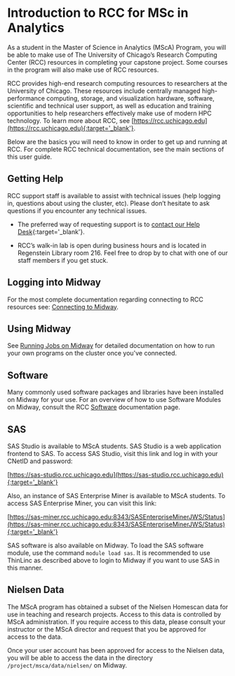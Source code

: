 # Introduction to RCC for MSc in Analytics

As a student in the Master of Science in Analytics (MScA) Program, you will be able to make use of The University of Chicago’s Research Computing Center (RCC) resources in completing your capstone project.  Some courses in the program will also make use of RCC resources.

RCC provides high-end research computing resources to researchers at the University of Chicago. These resources include centrally managed high-performance computing, storage, and visualization hardware, software, scientific and technical user support, as well as education and training opportunities to help researchers effectively make use of modern HPC technology.  To learn more about RCC, see [https://rcc.uchicago.edu](https://rcc.uchicago.edu){:target='_blank'}.

Below are the basics you will need to know in order to get up and running at RCC.  For complete RCC technical documentation, see the main sections of this user guide. 

## Getting Help

RCC support staff is available to assist with technical issues (help logging in, questions about using the cluster, etc).  Please don’t hesitate to ask questions if you encounter any technical issues.


* The preferred way of requesting support is to [contact our Help Desk](https://rcc.uchicago.edu/support-and-services/consulting-and-technical-support){:target='_blank'}.


* RCC’s walk-in lab is open during business hours and is located in Regenstein Library room 216. Feel free to drop by to chat with one of our staff members if you get stuck.

## Logging into Midway

For the most complete documentation regarding connecting to RCC resources see: [Connecting to Midway](../101/connecting.md).

## Using Midway

See [Running Jobs on Midway](../slurm/main.md) for detailed documentation on how to run your own programs on the cluster once you've connected. 

## Software

Many commonly used software packages and libraries have been installed on Midway for your use.  For an overview of how to use Software Modules on Midway, consult the RCC [Software](../software/index.md) documentation page.

## SAS

SAS Studio is available to MScA students. SAS Studio is a web application
frontend to SAS. To access SAS Studio, visit this link and log in with your
CNetID and password:

[https://sas-studio.rcc.uchicago.edu](https://sas-studio.rcc.uchicago.edu){:target='_blank'}

Also, an instance of SAS Enterprise Miner is available to MScA students.  To access SAS Enterprise Miner, you can visit this link:

[https://sas-miner.rcc.uchicago.edu:8343/SASEnterpriseMinerJWS/Status](https://sas-miner.rcc.uchicago.edu:8343/SASEnterpriseMinerJWS/Status){:target='_blank'}

SAS software is also available on Midway.  To load the SAS software module, use the command `module load sas`. It is recommended to use ThinLinc as described above to login to Midway if you want to use SAS in this manner.

## Nielsen Data

The MScA program has obtained a subset of the Nielsen Homescan data for use in teaching and research projects.  Access to this data is controlled by MScA administration.  If you require access to this data, please consult your instructor or the MScA director and request that you be approved for access to the data.

Once your user account has been approved for access to the Nielsen data, you will be able to access the data in the directory `/project/msca/data/nielsen/` on Midway.
